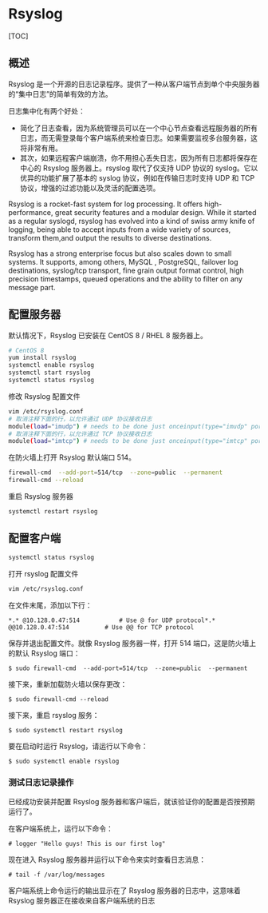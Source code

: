 # Rsyslog

[TOC]

## 概述

Rsyslog 是一个开源的日志记录程序。提供了一种从客户端节点到单个中央服务器的“集中日志”的简单有效的方法。

日志集中化有两个好处：

* 简化了日志查看，因为系统管理员可以在一个中心节点查看远程服务器的所有日志，而无需登录每个客户端系统来检查日志。如果需要监视多台服务器，这将非常有用。
* 其次，如果远程客户端崩溃，你不用担心丢失日志，因为所有日志都将保存在中心的 Rsyslog 服务器上。rsyslog 取代了仅支持 UDP 协议的 syslog。它以优异的功能扩展了基本的 syslog  协议，例如在传输日志时支持 UDP 和 TCP 协议，增强的过滤功能以及灵活的配置选项。

Rsyslog is a rocket-fast system for log processing. It offers high-performance, great security features and a modular design. While it started as a regular syslogd, rsyslog has evolved into a kind of swiss army knife of logging, being able to   accept inputs from a wide variety of sources, transform them,and output the results to diverse destinations.

Rsyslog has a strong enterprise focus but also scales down to small systems. It supports, among others, MySQL , PostgreSQL, failover log destinations, syslog/tcp transport, fine grain output format control, high precision timestamps, queued operations and the ability to filter on any message part.

## 配置服务器

默认情况下，Rsyslog 已安装在 CentOS 8 / RHEL 8 服务器上。

```bash
# CentOS 8
yum install rsyslog
systemctl enable rsyslog
systemctl start rsyslog
systemctl status rsyslog
```

修改 Rsyslog 配置文件

```bash
vim /etc/rsyslog.conf
# 取消注释下面的行，以允许通过 UDP 协议接收日志
module(load="imudp") # needs to be done just onceinput(type="imudp" port="514")
# 取消注释下面的行，以允许通过 TCP 协议接收日志
module(load="imtcp") # needs to be done just onceinput(type="imtcp" port="514")
```

在防火墙上打开 Rsyslog 默认端口 514。

```bash
firewall-cmd  --add-port=514/tcp  --zone=public  --permanent
firewall-cmd --reload
```

重启 Rsyslog 服务器

```bash
systemctl restart rsyslog
```

## 配置客户端

```bash
systemctl status rsyslog
```

打开 rsyslog 配置文件

```bash
vim /etc/rsyslog.conf
```

在文件末尾，添加以下行：

```
*.* @10.128.0.47:514           # Use @ for UDP protocol*.* @@10.128.0.47:514          # Use @@ for TCP protocol
```

保存并退出配置文件。就像 Rsyslog 服务器一样，打开 514 端口，这是防火墙上的默认 Rsyslog 端口：

```
$ sudo firewall-cmd  --add-port=514/tcp  --zone=public  --permanent
```

接下来，重新加载防火墙以保存更改：

```
$ sudo firewall-cmd --reload
```

接下来，重启 rsyslog 服务：

```
$ sudo systemctl restart rsyslog
```

要在启动时运行 Rsyslog，请运行以下命令：

```
$ sudo systemctl enable rsyslog
```

### 测试日志记录操作

已经成功安装并配置 Rsyslog 服务器和客户端后，就该验证你的配置是否按预期运行了。

在客户端系统上，运行以下命令：

```
# logger "Hello guys! This is our first log"
```

现在进入 Rsyslog 服务器并运行以下命令来实时查看日志消息：

```
# tail -f /var/log/messages
```

客户端系统上命令运行的输出显示在了 Rsyslog 服务器的日志中，这意味着 Rsyslog 服务器正在接收来自客户端系统的日志
